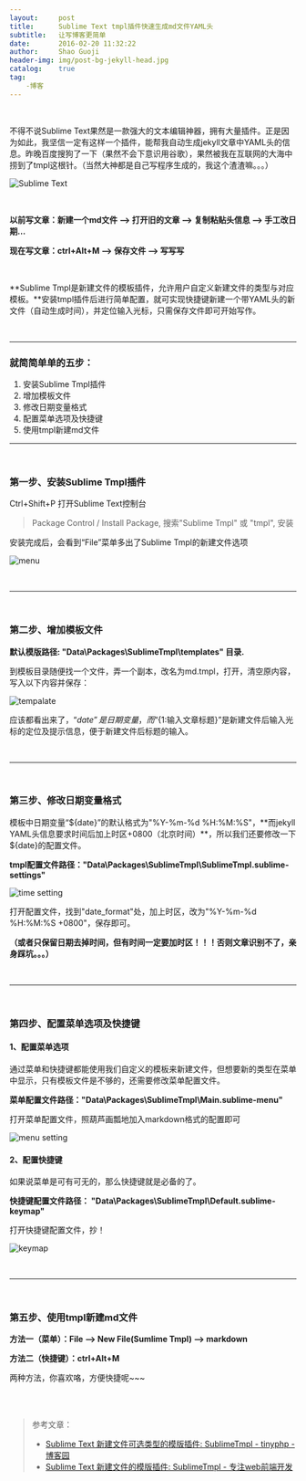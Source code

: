 ```yaml
---
layout:     post
title:      Sublime Text tmpl插件快速生成md文件YAML头
subtitle:   让写博客更简单
date:       2016-02-20 11:32:22 
author:     Shao Guoji
header-img: img/post-bg-jekyll-head.jpg
catalog:    true
tag:
    -博客
---
```


<br/>

不得不说Sublime Text果然是一款强大的文本编辑神器，拥有大量插件。正是因为如此，我坚信一定有这样一个插件，能帮我自动生成jekyll文章中YAML头的信息。昨晚百度搜狗了一下（果然不会下意识用谷歌），果然被我在互联网的大海中捞到了tmpl这根针。（当然大神都是自己写程序生成的，我这个渣渣嘛。。。）

![Sublime Text](http://img1.buy.ijinshan.com/weibo_img/2016/2/20/13/47/r1455947241514077452107.png)

<br/>


**以前写文章：新建一个md文件 --> 打开旧的文章 --> 复制粘贴头信息 --> 手工改日期…**

**现在写文章：ctrl+Alt+M --> 保存文件 --> 写写写**

<br/>

**Sublime Tmpl是新建文件的模板插件，允许用户自定义新建文件的类型与对应模板。**安装tmpl插件后进行简单配置，就可实现快捷键新建一个带YAML头的新文件（自动生成时间），并定位输入光标，只需保存文件即可开始写作。

<br/>

---

### 就简简单单的五步：
1. 安装Sublime Tmpl插件
2. 增加模板文件
3. 修改日期变量格式
4. 配置菜单选项及快捷键
5. 使用tmpl新建md文件

---

<br/>

### 第一步、安装Sublime Tmpl插件

Ctrl+Shift+P 打开Sublime Text控制台

> Package Control / Install Package, 搜索"Sublime Tmpl" 或 "tmpl", 安装

安装完成后，会看到“File”菜单多出了Sublime Tmpl的新建文件选项

![menu](http://img1.buy.ijinshan.com/weibo_img/2016/2/20/12/12/r145594155688132286432.png)

<br/>

---

<br/>

### 第二步、增加模板文件

**默认模版路径: "Data\Packages\SublimeTmpl\templates" 目录.**

到模板目录随便找一个文件，弄一个副本，改名为md.tmpl，打开，清空原内容，写入以下内容并保存：

![tempalate](http://img1.buy.ijinshan.com/weibo_img/2016/2/20/12/19/r1455941986865157104710.png)

应该都看出来了，“${date}”是日期变量，而“${1:输入文章标题}”是新建文件后输入光标的定位及提示信息，便于新建文件后标题的输入。

<br/>

---

<br/>

### 第三步、修改日期变量格式

模板中日期变量“${date}”的默认格式为"%Y-%m-%d %H:%M:%S"，**而jekyll YAML头信息要求时间后加上时区+0800（北京时间）**，所以我们还要修改一下${date}的配置文件。

**tmpl配置文件路径："Data\Packages\SublimeTmpl\SublimeTmpl.sublime-settings"**

![time setting](http://img1.buy.ijinshan.com/weibo_img/2016/2/20/13/54/r1455947651976795872907.png)

打开配置文件，找到"date_format"处，加上时区，改为"%Y-%m-%d %H:%M:%S +0800"，保存即可。

**（或者只保留日期去掉时间，但有时间一定要加时区！！！否则文章识别不了，亲身踩坑。。。）**

<br/>

---

<br/>

### 第四步、配置菜单选项及快捷键

#### 1、配置菜单选项

通过菜单和快捷键都能使用我们自定义的模板来新建文件，但想要新的类型在菜单中显示，只有模板文件是不够的，还需要修改菜单配置文件。

**菜单配置文件路径："Data\Packages\SublimeTmpl\Main.sublime-menu"**

打开菜单配置文件，照葫芦画瓢地加入markdown格式的配置即可

![menu setting](http://img1.buy.ijinshan.com/weibo_img/2016/2/20/12/38/r145594313719174293853.png)

#### 2、配置快捷键

如果说菜单是可有可无的，那么快捷键就是必备的了。

**快捷键配置文件路径： "Data\Packages\SublimeTmpl\Default.sublime-keymap"**

打开快捷键配置文件，抄！

![keymap](http://img1.buy.ijinshan.com/weibo_img/2016/2/20/12/51/r1455943906376484887198.png)

<br/>

---

<br/>

### 第五步、使用tmpl新建md文件

**方法一（菜单）：File --> New File(Sumlime Tmpl) --> markdown**

**方法二（快捷键）：ctrl+Alt+M**

两种方法，你喜欢咯，方便快捷呢~~~

<br/>
<br/>

> 参考文章：
> 
> * [Sublime Text 新建文件可选类型的模版插件: SublimeTmpl - tinyphp - 博客园](http://www.cnblogs.com/tinyphp/p/3594547.html)
> * [Sublime Text 新建文件的模版插件: SublimeTmpl - 专注web前端开发](http://www.fantxi.com/blog/archives/sublime-template-engine-sublimetmpl/)




